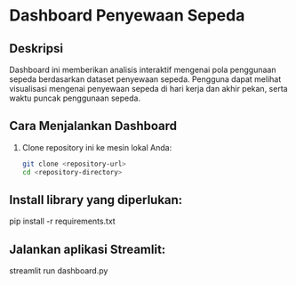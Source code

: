 # Dashboard Penyewaan Sepeda

## Deskripsi
Dashboard ini memberikan analisis interaktif mengenai pola penggunaan sepeda berdasarkan dataset penyewaan sepeda. Pengguna dapat melihat visualisasi mengenai penyewaan sepeda di hari kerja dan akhir pekan, serta waktu puncak penggunaan sepeda.

## Cara Menjalankan Dashboard
1. Clone repository ini ke mesin lokal Anda:
   ```bash
   git clone <repository-url>
   cd <repository-directory>


## Install library yang diperlukan:
pip install -r requirements.txt


## Jalankan aplikasi Streamlit:
streamlit run dashboard.py
